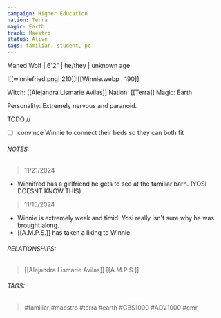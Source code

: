 ```yaml
---
campaign: Higher Education
nation: Terra
magic: Earth
track: Maestro
status: Alive
tags: familiar, student, pc
---
```


Maned Wolf | 6'2" | he/they | unknown age

![[winniefried.png| 210]]![[Winnie.webp | 190]]

Witch: [[Alejandra Lismarie Avilas]]
Nation: [[Terra]]
Magic: Earth

Personality: Extremely nervous and paranoid. 

TODO // 
- [ ]  convince Winnie to connect their beds so they can both fit

###### NOTES: 

>11/21/2024

- Winnifred has a girlfriend he gets to see at the familiar barn. (YOSI DOESNT KNOW THIS)

> 11/15/2024

- Winnie is extremely weak and timid. Yosi really isn't sure why he was brought along.
- [[A.M.P.S.]] has taken a liking to Winnie

###### RELATIONSHIPS: 

> [[Alejandra Lismarie Avilas]]
> [[A.M.P.S.]]

###### TAGS: 
> #familiar #maestro #terra #earth #GBS1000 #ADV1000 #cmr

